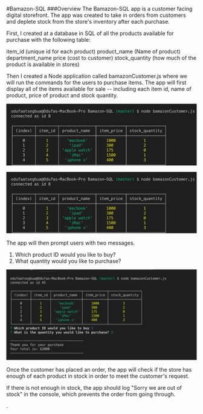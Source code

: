 
#Bamazon-SQL
###Overview
The Bamazon-SQL app is a customer facing digital storefront. The app was created to take in orders from customers and deplete stock from the store's inventory after each purchase.

First, I created at a database in SQL of all the products available for purchase with the following table:

item_id (unique id for each product)
product_name (Name of product)
department_name
price (cost to customer)
stock_quantity (how much of the product is available in stores)


Then I created a Node application called bamazonCustomer.js where we will run the commands for the users to purchase items. 
The app will first display all of the items available for sale -- including each item id, name of product, price of product and stock quantity.

<img src="https://github.com/odufaatsegbua/bamazon-sql/blob/master/images/bamazon-display.png"/>

![display](/images/bamazon-display.png)

The app will then prompt users with two messages.
1. Which product ID would you like to buy?
2. What quantity would you like to purchase?

![display](/images/bamazon-purchase.png)

Once the customer has placed an order, the app will check if the store has enough of each product in stock in order to meet the customer's request.

If there is not enough in stock, the app should log "Sorry we are out of stock" in the console, which prevents the order from going through.




.